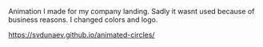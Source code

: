 Animation I made for my company landing. Sadly it wasnt used because of business reasons. I changed colors and logo.

https://svdunaev.github.io/animated-circles/
